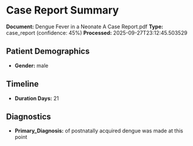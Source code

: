 # Case Report Summary

**Document:** Dengue Fever in a Neonate A Case Report.pdf
**Type:** case_report (confidence: 45%)
**Processed:** 2025-09-27T23:12:45.503529

## Patient Demographics
- **Gender:** male

## Timeline
- **Duration Days:** 21

## Diagnostics
- **Primary_Diagnosis:** of postnatally acquired dengue was made 
at this point


